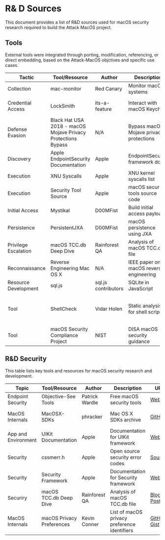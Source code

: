 # R& D Sources

This document provides a list of R&D sources used for macOS security research required to build the Attack MacOS project.

##  Tools
External tools were integrated through porting, modification, referencing, or direct embedding, based on the Attack-MacOS objctives and specific use cases.

| Tactic | Tool/Resource | Author | Description | URL | License |
|--------|---------------|--------|-------------|-----|---------|
| Collection | mac-monitor | Red Canary | Monitor macOS systems | [GitHub](https://github.com/redcanaryco/mac-monitor) | [MIT License](https://github.com/redcanaryco/mac-monitor/blob/main/LICENSE) |
| Credential Access | LockSmith | its-a-feature | Interact with macOS Keychain | [GitHub](https://github.com/its-a-feature/LockSmith/) | [BSD 3-Clause License](https://github.com/its-a-feature/LockSmith/blob/master/LICENSE) |
| Defense Evasion | Black Hat USA 2018 - macOS Mojave Privacy Protections Bypass | N/A | Bypass macOS Mojave privacy protections | [YouTube](https://www.youtube.com/watch?v=Q0weonGWwKY) | N/A |
| Discovery | Apple EndpointSecurity Documentation | Apple | EndpointSecurity framework docs | [Developer Site](https://developer.apple.com/documentation/endpointsecurity) | N/A |
| Execution | XNU Syscalls | Apple | XNU kernel syscalls list | [Source](https://opensource.apple.com/source/xnu/xnu-1504.3.12/bsd/kern/syscalls.master) | N/A |
| Execution | Security Tool Source | Apple | macOS security tools source code | [Source](https://opensource.apple.com/source/Security/Security-59754.80.3/SecurityTool/macOS/) | N/A |
| Initial Access | Mystikal | D00MFist | Build initial access payloads | [GitHub](https://github.com/D00MFist/Mystikal) | [MIT License](https://github.com/D00MFist/Mystikal/blob/main/LICENSE) |
| Persistence | PersistentJXA | D00MFist | macOS persistence using JXA | [GitHub](https://github.com/D00MFist/PersistentJXA) | [MIT License](https://github.com/D00MFist/PersistentJXA/blob/main/LICENSE) |
| Privilege Escalation | macOS TCC.db Deep Dive | Rainforest QA | Analysis of macOS TCC.db file | [Blog Post](https://www.rainforestqa.com/blog/macos-tcc-db-deep-dive) | N/A |
| Reconnaissance | Reverse Engineering Mac OS X | N/A | IEEE paper on macOS reverse engineering | [IEEE](https://ieeexplore.ieee.org/document/8367774/figures#figures) | N/A |
| Resource Development | sql.js | sql.js contributors | SQLite in JavaScript | [GitHub](https://github.com/sql-js/) | [MIT License](https://github.com/sql-js/sql.js/blob/master/LICENSE) |
| Tool | ShellCheck | Vidar Holen | Static analysis for shell scripts | [GitHub](https://github.com/koalaman/shellcheck) | [GNU General Public License v3.0](https://github.com/koalaman/shellcheck/blob/master/LICENSE) |
| Tool | macOS Security Compliance Project | NIST | DISA macOS security guidance | [GitHub](https://github.com/usnistgov/macos_security) | [Public Domain](https://github.com/usnistgov/macos_security/blob/main/LICENSE.md) |


##

## R&D Security
This table lists key tools and resources for macOS security research and development.

| Topic | Tool/Resource | Author | Description | URL | License |
|--------|---------------|--------|-------------|-----|---------|
| Endpoint Security | Objective-See Tools | Patrick Wardle | Free macOS security tools | [Website](https://objective-see.com/products.html) | N/A |
| MacOS Internals | MacOSX-SDKs | phracker | Mac OS X SDKs archive | [GitHub](https://github.com/phracker/MacOSX-SDKs/) | [BSD 3-Clause License](https://github.com/phracker/MacOSX-SDKs/blob/master/LICENSE) |
| App and Environment | UIKit Documentation | Apple | Documentation for UIKit framework | [Website](https://developer.apple.com/documentation/uikit/app_and_environment) | N/A |
| Security | cssmerr.h | Apple | Open source security error codes | [Source](https://opensource.apple.com/source/Security/Security-57336.1.9/OSX/libsecurity_cssm/lib/cssmerr.h.auto.html) | N/A |
| Security | Security Framework | Apple | Documentation for Security framework | [Website](https://developer.apple.com/documentation/security) | N/A |
| Securiry | macOS TCC.db Deep Dive | Rainforest QA | Analysis of macOS TCC.db file | [Blog Post](https://www.rainforestqa.com/blog/macos-tcc-db-deep-dive) | N/A |
| MacOS Internals | macOS Privacy Preferences | Kevin Conner | List of macOS privacy preference identifiers | [GitHub Gist](https://gist.github.com/kconner/cff08fe3e0bb857ea33b47d965b3e19f) | N/A |


